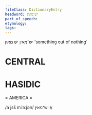 ```yaml
---
fileClass: DictionaryEntry
headword: יש־מאין
part_of_speech: 
etymology: 
tags: 
---
```

יש־מאין
יֵשׁ מֵאַיִן
'something out of nothing'

CENTRAL
========

HASIDIC
=======
= AMERICA = 

/a jɛš miˈaːjən/ אַ יש־מאין